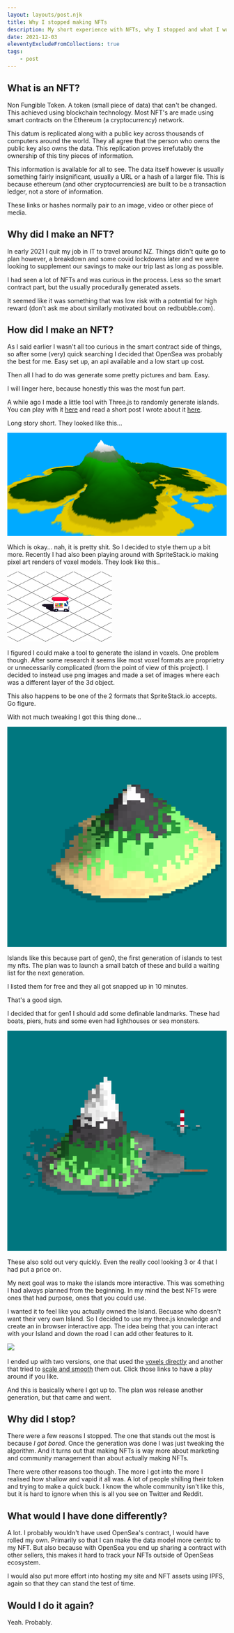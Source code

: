 ```yaml
---
layout: layouts/post.njk
title: Why I stopped making NFTs
description: My short experience with NFTs, why I stopped and what I would do differently next time.
date: 2021-12-03
eleventyExcludeFromCollections: true
tags: 
    - post
---
```


## What is an NFT?

Non Fungible Token. A token (small piece of data) that can't be changed. This achieved using blockchain technology. Most NFT's are made using smart contracts on the Ethereum (a cryptocurrency) network.

This datum is replicated along with a public key across thousands of computers around the world. They all agree that the person who owns the public key also owns the data. This replication proves irrefutably the ownership of this tiny pieces of information.

This information is available for all to see. The data itself however is usually something fairly insignificant, usually a URL or a hash of a larger file. This is because ethereum (and other cryptocurrencies) are built to be a transaction ledger, not a store of information.

These links or hashes normally pair to an image, video or other piece of media.

## Why did I make an NFT?

In early 2021 I quit my job in IT to travel around NZ. Things didn't quite go to plan however, a breakdown and some covid lockdowns later and we were looking to supplement our savings to make our trip last as long as possible.

I had seen a lot of NFTs and was curious in the process. Less so the smart contract part, but the usually procedurally generated assets.

It seemed like it was something that was low risk with a potential for high reward (don't ask me about similarly motivated bout on redbubble.com).

## How did I make an NFT?

As I said earlier I wasn't all too curious in the smart contract side of things, so after some (very) quick searching I decided that OpenSea was probably the best for me. Easy set up, an api available and a low start up cost.

Then all I had to do was generate some pretty pictures and bam. Easy.

I will linger here, because honestly this was the most fun part.

A while ago I made a little tool with Three.js to randomly generate islands. You can play with it [here](https://foopod.github.io/island/) and read a short post I wrote about it [here](https://jonoshields.com/post/island/).

Long story short. They looked like this...

![](/img/island5.png)

Which is okay... nah, it is pretty shit. So I decided to style them up a bit more. Recently I had also been playing around with SpriteStack.io making pixel art renders of voxel models. They look like this..

![](/img/van_3d.gif)

I figured I could make a tool to generate the island in voxels. One problem though. After some research it seems like most voxel formats are proprietry or unnecessarily complicated (from the point of view of this project). I decided to instead use png images and made a set of images where each was a different layer of the 3d object.

This also happens to be one of the 2 formats that SpriteStack.io accepts. Go figure.

With not much tweaking I got this thing done...

![](/img/island01.gif)

Islands like this because part of gen0, the first generation of islands to test my nfts. The plan was to launch a small batch of these and build a waiting list for the next generation.

I listed them for free and they all got snapped up in 10 minutes.

That's a good sign.

I decided that for gen1 I should add some definable landmarks. These had boats, piers, huts and some even had lighthouses or sea monsters.

![](/img/0047.gif)

These also sold out very quickly. Even the really cool looking 3 or 4 that I had put a price on.

My next goal was to make the islands more interactive. This was something I had always planned from the beginning. In my mind the best NFTs were ones that had purpose, ones that you could use.

I wanted it to feel like you actually owned the Island. Becuase who doesn't want their very own Island. So I decided to use my three.js knowledge and create an in browser interactive app. The idea being that you can interact with your Island and down the road I can add other features to it.

![](island-app.png)

I ended up with two versions, one that used the [voxels directly](https://island.engineer/example) and another that tried to [scale and smooth](https://island.engineer/example_v2) them out. Click those links to have a play around if you like.

And this is basically where I got up to. The plan was release another generation, but that came and went.

## Why did I stop?

There were a few reasons I stopped. The one that stands out the most is because *I got bored*. Once the generation was done I was just tweaking the algorithm. And it turns out that making NFTs is way more about marketing and community management than about actually making NFTs.

There were other reasons too though. The more I got into the more I realised how shallow and vapid it all was. A lot of people shilling their token and trying to make a quick buck. I know the whole community isn't like this, but it is hard to ignore when this is all you see on Twitter and Reddit.

## What would I have done differently?

A lot. I probably wouldn't have used OpenSea's contract, I would have rolled my own. Primarily so that I can make the data model more centric to my NFT. But also because with OpenSea you end up sharing a contract with other sellers, this makes it hard to track your NFTs outside of OpenSeas ecosystem.

I would also put more effort into hosting my site and NFT assets using IPFS, again so that they can stand the test of time.

## Would I do it again?

Yeah. Probably.

